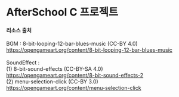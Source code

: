 # AfterSchool C 프로젝트

#### 리소스 출처
BGM : 8-bit-looping-12-bar-blues-music (CC-BY 4.0) <br>
https://opengameart.org/content/8-bit-looping-12-bar-blues-music<br>
<br>
SoundEffect : <br>
(1) 8-bit-sound-effects (CC-BY-SA 4.0) <br>
https://opengameart.org/content/8-bit-sound-effects-2<br>
(2) menu-selection-click (CC-BY 3.0)<br>
https://opengameart.org/content/menu-selection-click<br>
